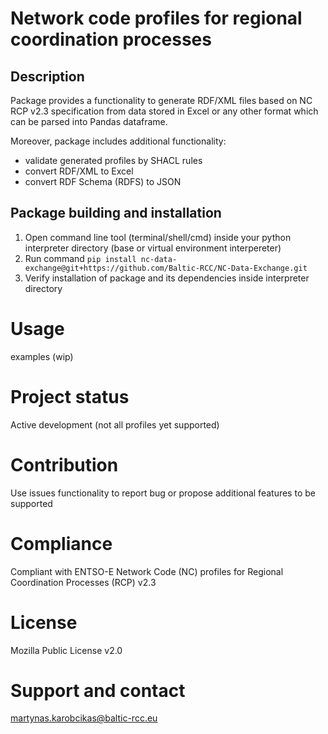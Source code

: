 # Network code profiles for regional coordination processes

## Description
Package provides a functionality to generate RDF/XML files based on NC RCP v2.3 specification from data stored in Excel or any other format which can be parsed into Pandas dataframe.

Moreover, package includes additional functionality:
- validate generated profiles by SHACL rules
- convert RDF/XML to Excel
- convert RDF Schema (RDFS) to JSON 

## Package building and installation

1. Open command line tool (terminal/shell/cmd) inside your python interpreter directory (base or virtual environment interpereter)
2. Run command `pip install nc-data-exchange@git+https://github.com/Baltic-RCC/NC-Data-Exchange.git`
3. Verify installation of package and its dependencies inside interpreter directory

# Usage
examples (wip)

# Project status
Active development (not all profiles yet supported)

# Contribution
Use issues functionality to report bug or propose additional features to be supported

# Compliance
Compliant with ENTSO-E Network Code (NC) profiles for Regional Coordination Processes (RCP) v2.3

# License
Mozilla Public License v2.0

# Support and contact
martynas.karobcikas@baltic-rcc.eu